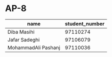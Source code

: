 # AP-8
|name|student_number|
| --- | ------------- |
|Diba Masihi|97110274|
|Jafar Sadeghi|97106079|
|MohammadAli Pashanj|97110036|
